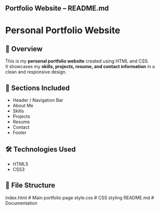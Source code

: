 ## Portfolio Website – README.md  


# Personal Portfolio Website

## 📌 Overview
This is my **personal portfolio website** created using HTML and CSS.  
It showcases my **skills, projects, resume, and contact information** in a clean and responsive design.

## 🚀 Sections Included
- Header / Navigation Bar
- About Me
- Skills
- Projects
- Resume
- Contact
- Footer

## 🛠️ Technologies Used
- HTML5
- CSS3

## 📂 File Structure
index.html # Main portfolio page
style.css # CSS styling
README.md # Documentation
